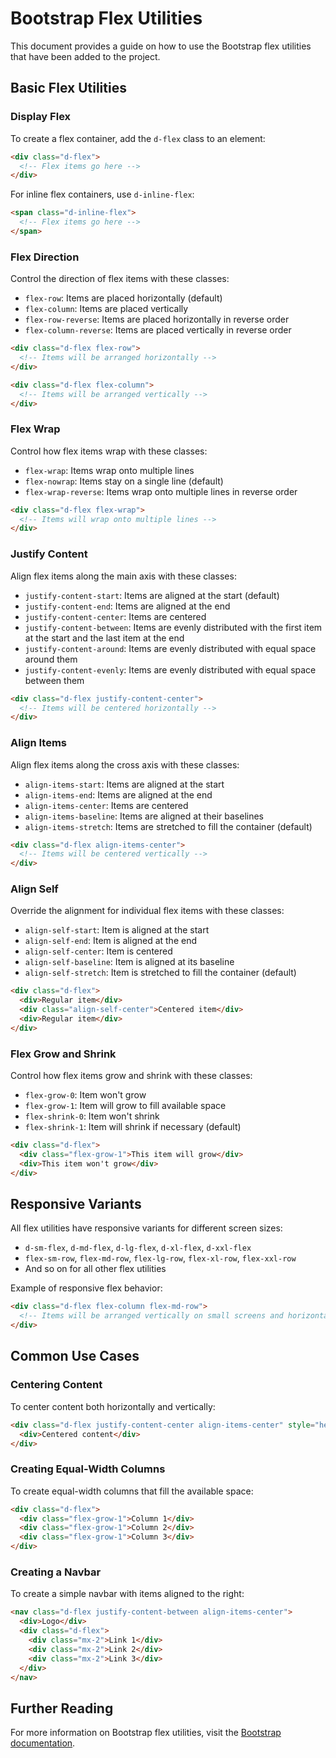 # Bootstrap Flex Utilities

This document provides a guide on how to use the Bootstrap flex utilities that have been added to the project.

## Basic Flex Utilities

### Display Flex

To create a flex container, add the `d-flex` class to an element:

```html
<div class="d-flex">
  <!-- Flex items go here -->
</div>
```

For inline flex containers, use `d-inline-flex`:

```html
<span class="d-inline-flex">
  <!-- Flex items go here -->
</span>
```

### Flex Direction

Control the direction of flex items with these classes:

- `flex-row`: Items are placed horizontally (default)
- `flex-column`: Items are placed vertically
- `flex-row-reverse`: Items are placed horizontally in reverse order
- `flex-column-reverse`: Items are placed vertically in reverse order

```html
<div class="d-flex flex-row">
  <!-- Items will be arranged horizontally -->
</div>

<div class="d-flex flex-column">
  <!-- Items will be arranged vertically -->
</div>
```

### Flex Wrap

Control how flex items wrap with these classes:

- `flex-wrap`: Items wrap onto multiple lines
- `flex-nowrap`: Items stay on a single line (default)
- `flex-wrap-reverse`: Items wrap onto multiple lines in reverse order

```html
<div class="d-flex flex-wrap">
  <!-- Items will wrap onto multiple lines -->
</div>
```

### Justify Content

Align flex items along the main axis with these classes:

- `justify-content-start`: Items are aligned at the start (default)
- `justify-content-end`: Items are aligned at the end
- `justify-content-center`: Items are centered
- `justify-content-between`: Items are evenly distributed with the first item at the start and the last item at the end
- `justify-content-around`: Items are evenly distributed with equal space around them
- `justify-content-evenly`: Items are evenly distributed with equal space between them

```html
<div class="d-flex justify-content-center">
  <!-- Items will be centered horizontally -->
</div>
```

### Align Items

Align flex items along the cross axis with these classes:

- `align-items-start`: Items are aligned at the start
- `align-items-end`: Items are aligned at the end
- `align-items-center`: Items are centered
- `align-items-baseline`: Items are aligned at their baselines
- `align-items-stretch`: Items are stretched to fill the container (default)

```html
<div class="d-flex align-items-center">
  <!-- Items will be centered vertically -->
</div>
```

### Align Self

Override the alignment for individual flex items with these classes:

- `align-self-start`: Item is aligned at the start
- `align-self-end`: Item is aligned at the end
- `align-self-center`: Item is centered
- `align-self-baseline`: Item is aligned at its baseline
- `align-self-stretch`: Item is stretched to fill the container (default)

```html
<div class="d-flex">
  <div>Regular item</div>
  <div class="align-self-center">Centered item</div>
  <div>Regular item</div>
</div>
```

### Flex Grow and Shrink

Control how flex items grow and shrink with these classes:

- `flex-grow-0`: Item won't grow
- `flex-grow-1`: Item will grow to fill available space
- `flex-shrink-0`: Item won't shrink
- `flex-shrink-1`: Item will shrink if necessary (default)

```html
<div class="d-flex">
  <div class="flex-grow-1">This item will grow</div>
  <div>This item won't grow</div>
</div>
```

## Responsive Variants

All flex utilities have responsive variants for different screen sizes:

- `d-sm-flex`, `d-md-flex`, `d-lg-flex`, `d-xl-flex`, `d-xxl-flex`
- `flex-sm-row`, `flex-md-row`, `flex-lg-row`, `flex-xl-row`, `flex-xxl-row`
- And so on for all other flex utilities

Example of responsive flex behavior:

```html
<div class="d-flex flex-column flex-md-row">
  <!-- Items will be arranged vertically on small screens and horizontally on medium and larger screens -->
</div>
```

## Common Use Cases

### Centering Content

To center content both horizontally and vertically:

```html
<div class="d-flex justify-content-center align-items-center" style="height: 200px;">
  <div>Centered content</div>
</div>
```

### Creating Equal-Width Columns

To create equal-width columns that fill the available space:

```html
<div class="d-flex">
  <div class="flex-grow-1">Column 1</div>
  <div class="flex-grow-1">Column 2</div>
  <div class="flex-grow-1">Column 3</div>
</div>
```

### Creating a Navbar

To create a simple navbar with items aligned to the right:

```html
<nav class="d-flex justify-content-between align-items-center">
  <div>Logo</div>
  <div class="d-flex">
    <div class="mx-2">Link 1</div>
    <div class="mx-2">Link 2</div>
    <div class="mx-2">Link 3</div>
  </div>
</nav>
```

## Further Reading

For more information on Bootstrap flex utilities, visit the [Bootstrap documentation](https://getbootstrap.com/docs/5.3/utilities/flex/).
